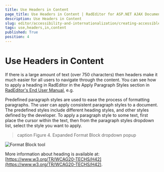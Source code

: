 ```yaml
---
title: Use Headers in Content
page_title: Use Headers in Content | RadEditor for ASP.NET AJAX Documentation
description: Use Headers in Content
slug: editor/accessibility-and-internationalization/creating-accessible-content/use-headers-in-content
tags: use,headers,in,content
published: True
position: 4
---
```


# Use Headers in Content

If there is a large amount of text (over 750 characters) then headers make it much easier for all users to navigate through the content. You can see how to apply a heading in RadEditor in the Apply Paragraph Styles section in [RadEditor's End User Manual](https://www.telerik.com/documents/RadEditorAjaxEndUserManual.pdf), e.g.

Predefined paragraph styles are used to ease the process of formatting paragraphs. The user can apply consistent paragraph styles to a document. The predefined styles include different heading styles, and other styles defined by the developer. To apply a paragraph style to some text, first place the cursor within the text, then from the paragraph styles dropdown list, select the style you want to apply.

>caption Figure 4. Expanded Format Block dropdown popup

![Format Block tool](images/editor-expandedformatblockdropdown.png)

More information about heading is available at: [https://www.w3.org/TR/WCAG20-TECHS/H42](https://www.w3.org/TR/WCAG20-TECHS/H42).
